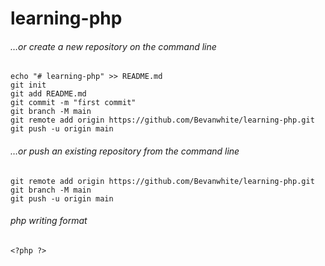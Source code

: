 # learning-php

###### …or create a new repository on the command line

```
echo "# learning-php" >> README.md
git init
git add README.md
git commit -m "first commit"
git branch -M main
git remote add origin https://github.com/Bevanwhite/learning-php.git
git push -u origin main
```

###### …or push an existing repository from the command line

```
git remote add origin https://github.com/Bevanwhite/learning-php.git
git branch -M main
git push -u origin main
```

###### php writing format

```
<?php ?>
```
